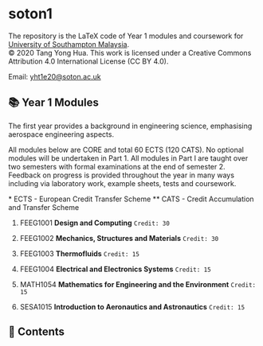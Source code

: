 # soton1
The repository is the LaTeX code of Year 1 modules and coursework for [University of Southampton Malaysia](https://www.southampton.ac.uk/my).  
© 2020 Tang Yong Hua. This work is licensed under a Creative Commons Attribution 4.0 International License (CC BY 4.0).

Email: yht1e20@soton.ac.uk

📚 Year 1 Modules
---

The first year provides a background in engineering science, emphasising aerospace engineering aspects.

All modules below are CORE and total 60 ECTS (120 CATS). No optional modules will be undertaken in Part 1. All modules in Part I are taught over two semesters with formal examinations at the end of semester 2. Feedback on progress is provided throughout the year in many ways including via laboratory work, example sheets, tests and coursework.

\* ECTS - European Credit Transfer Scheme ** CATS - Credit Accumulation and Transfer Scheme
   
1. FEEG1001 **Design and Computing** `Credit: 30`

2. FEEG1002 **Mechanics, Structures and Materials** `Credit: 30`

3. FEEG1003 **Thermofluids** `Credit: 15`

4. FEEG1004 **Electrical and Electronics Systems** `Credit: 15`

5. MATH1054 **Mathematics for Engineering and the Environment** `Credit: 15`

6. SESA1015 **Introduction to Aeronautics and Astronautics** `Credit: 15`

📃 Contents
---
